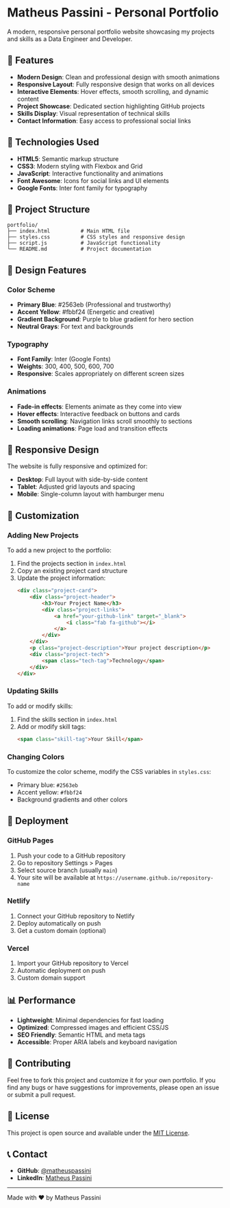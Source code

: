 # Matheus Passini - Personal Portfolio

A modern, responsive personal portfolio website showcasing my projects and skills as a Data Engineer and Developer.

## 🌟 Features

- **Modern Design**: Clean and professional design with smooth animations
- **Responsive Layout**: Fully responsive design that works on all devices
- **Interactive Elements**: Hover effects, smooth scrolling, and dynamic content
- **Project Showcase**: Dedicated section highlighting GitHub projects
- **Skills Display**: Visual representation of technical skills
- **Contact Information**: Easy access to professional social links

## 🚀 Technologies Used

- **HTML5**: Semantic markup structure
- **CSS3**: Modern styling with Flexbox and Grid
- **JavaScript**: Interactive functionality and animations
- **Font Awesome**: Icons for social links and UI elements
- **Google Fonts**: Inter font family for typography

## 📁 Project Structure

```
portfolio/
├── index.html          # Main HTML file
├── styles.css          # CSS styles and responsive design
├── script.js           # JavaScript functionality
└── README.md           # Project documentation
```

## 🎨 Design Features

### Color Scheme
- **Primary Blue**: #2563eb (Professional and trustworthy)
- **Accent Yellow**: #fbbf24 (Energetic and creative)
- **Gradient Background**: Purple to blue gradient for hero section
- **Neutral Grays**: For text and backgrounds

### Typography
- **Font Family**: Inter (Google Fonts)
- **Weights**: 300, 400, 500, 600, 700
- **Responsive**: Scales appropriately on different screen sizes

### Animations
- **Fade-in effects**: Elements animate as they come into view
- **Hover effects**: Interactive feedback on buttons and cards
- **Smooth scrolling**: Navigation links scroll smoothly to sections
- **Loading animations**: Page load and transition effects

## 📱 Responsive Design

The website is fully responsive and optimized for:
- **Desktop**: Full layout with side-by-side content
- **Tablet**: Adjusted grid layouts and spacing
- **Mobile**: Single-column layout with hamburger menu

## 🔧 Customization

### Adding New Projects
To add a new project to the portfolio:

1. Find the projects section in `index.html`
2. Copy an existing project card structure
3. Update the project information:
   ```html
   <div class="project-card">
       <div class="project-header">
           <h3>Your Project Name</h3>
           <div class="project-links">
               <a href="your-github-link" target="_blank">
                   <i class="fab fa-github"></i>
               </a>
           </div>
       </div>
       <p class="project-description">Your project description</p>
       <div class="project-tech">
           <span class="tech-tag">Technology</span>
       </div>
   </div>
   ```

### Updating Skills
To add or modify skills:

1. Find the skills section in `index.html`
2. Add or modify skill tags:
   ```html
   <span class="skill-tag">Your Skill</span>
   ```

### Changing Colors
To customize the color scheme, modify the CSS variables in `styles.css`:
- Primary blue: `#2563eb`
- Accent yellow: `#fbbf24`
- Background gradients and other colors

## 🚀 Deployment

### GitHub Pages
1. Push your code to a GitHub repository
2. Go to repository Settings > Pages
3. Select source branch (usually `main`)
4. Your site will be available at `https://username.github.io/repository-name`

### Netlify
1. Connect your GitHub repository to Netlify
2. Deploy automatically on push
3. Get a custom domain (optional)

### Vercel
1. Import your GitHub repository to Vercel
2. Automatic deployment on push
3. Custom domain support

## 📊 Performance

- **Lightweight**: Minimal dependencies for fast loading
- **Optimized**: Compressed images and efficient CSS/JS
- **SEO Friendly**: Semantic HTML and meta tags
- **Accessible**: Proper ARIA labels and keyboard navigation

## 🤝 Contributing

Feel free to fork this project and customize it for your own portfolio. If you find any bugs or have suggestions for improvements, please open an issue or submit a pull request.

## 📄 License

This project is open source and available under the [MIT License](LICENSE).

## 📞 Contact

- **GitHub**: [@matheuspassini](https://github.com/matheuspassini)
- **LinkedIn**: [Matheus Passini](https://linkedin.com/in/matheus-passini/)

---

Made with ❤️ by Matheus Passini 